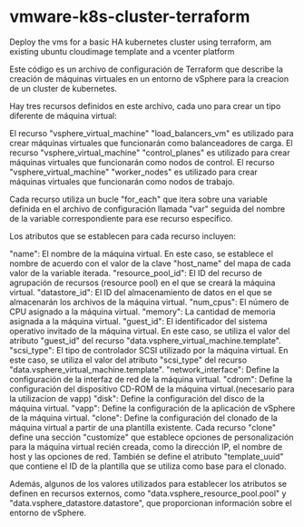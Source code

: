 # vmware-k8s-cluster-terraform
Deploy the vms for a basic HA kubernetes cluster using terraform, am existing ubuntu cloudimage template and a vcenter platform

Este código es un archivo de configuración de Terraform que describe la creación de máquinas virtuales en un entorno de vSphere para la creacion de un cluster de kubernetes.

Hay tres recursos definidos en este archivo, cada uno para crear un tipo diferente de máquina virtual:

El recurso "vsphere_virtual_machine" "load_balancers_vm" es utilizado para crear máquinas virtuales que funcionarán como balanceadores de carga.
El recurso "vsphere_virtual_machine" "control_planes" es utilizado para crear máquinas virtuales que funcionarán como nodos de control.
El recurso "vsphere_virtual_machine" "worker_nodes" es utilizado para crear máquinas virtuales que funcionarán como nodos de trabajo.

Cada recurso utiliza un bucle "for_each" que itera sobre una variable definida en el archivo de configuración llamada "var" seguida del nombre de la variable correspondiente para ese recurso específico.

Los atributos que se establecen para cada recurso incluyen:

"name": El nombre de la máquina virtual. En este caso, se establece el nombre de acuerdo con el valor de la clave "host_name" del mapa de cada valor de la variable iterada.
"resource_pool_id": El ID del recurso de agrupación de recursos (resource pool) en el que se creará la máquina virtual.
"datastore_id": El ID del almacenamiento de datos en el que se almacenarán los archivos de la máquina virtual.
"num_cpus": El número de CPU asignado a la máquina virtual.
"memory": La cantidad de memoria asignada a la máquina virtual.
"guest_id": El identificador del sistema operativo invitado de la máquina virtual. En este caso, se utiliza el valor del atributo "guest_id" del recurso "data.vsphere_virtual_machine.template".
"scsi_type": El tipo de controlador SCSI utilizado por la máquina virtual. En este caso, se utiliza el valor del atributo "scsi_type" del recurso "data.vsphere_virtual_machine.template".
"network_interface": Define la configuración de la interfaz de red de la máquina virtual.
"cdrom": Define la configuración del dispositivo CD-ROM de la máquina virtual.(necesario para la utilizacion de vapp)
"disk": Define la configuración del disco de la máquina virtual.
"vapp": Define la configuración de la aplicación de vSphere de la máquina virtual.
"clone": Define la configuración del clonado de la máquina virtual a partir de una plantilla existente.
Cada recurso "clone" define una sección "customize" que establece opciones de personalización para la máquina virtual recién creada, como la dirección IP, el nombre de host y las opciones de red. También se define el atributo "template_uuid" que contiene el ID de la plantilla que se utiliza como base para el clonado.

Además, algunos de los valores utilizados para establecer los atributos se definen en recursos externos, como "data.vsphere_resource_pool.pool" y "data.vsphere_datastore.datastore", que proporcionan información sobre el entorno de vSphere.

